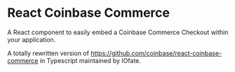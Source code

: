 # React Coinbase Commerce

A React component to easily embed a Coinbase Commerce Checkout within your application.

A totally rewritten version of https://github.com/coinbase/react-coinbase-commerce in Typescript maintained by IOfate.
